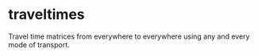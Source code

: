 # traveltimes

Travel time matrices from everywhere to everywhere using any and every mode of
transport.
